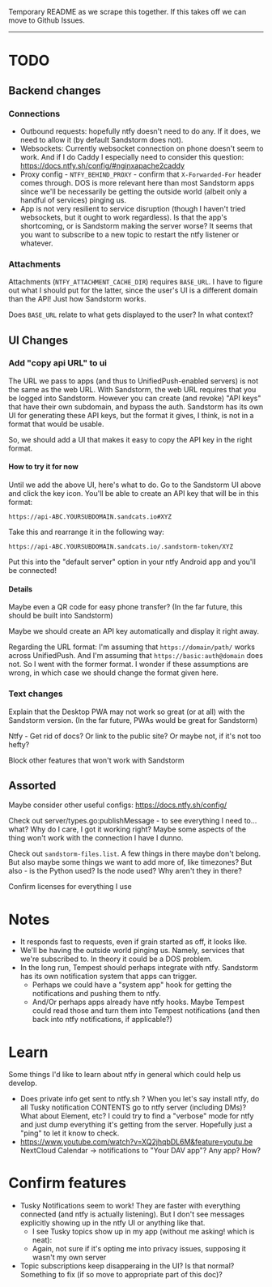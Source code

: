 Temporary README as we scrape this together. If this takes off we can move to Github Issues.

----

# TODO

## Backend changes

### Connections

* Outbound requests: hopefully ntfy doesn't need to do any. If it does, we need to allow it (by default Sandstorm does not).
* Websockets: Currently websocket connection on phone doesn't seem to work. And if I do Caddy I especially need to consider this question: https://docs.ntfy.sh/config/#nginxapache2caddy
* Proxy config - `NTFY_BEHIND_PROXY` - confirm that `X-Forwarded-For` header comes through. DOS is more relevant here than most Sandstorm apps since we'll be necessarily be getting the outside world (albeit only a handful of services) pinging us.
* App is not very resilient to service disruption (though I haven't tried websockets, but it ought to work regardless). Is that the app's shortcoming, or is Sandstorm making the server worse? It seems that you want to subscribe to a new topic to restart the ntfy listener or whatever.

### Attachments

Attachments (`NTFY_ATTACHMENT_CACHE_DIR`) requires `BASE_URL`. I have to figure out what I should put for the latter, since the user's UI is a different domain than the API! Just how Sandstorm works.

Does `BASE_URL` relate to what gets displayed to the user? In what context?

## UI Changes

### Add "copy api URL" to ui

The URL we pass to apps (and thus to UnifiedPush-enabled servers) is not the same as the web URL. With Sandstorm, the web URL requires that you be logged into Sandstorm. However you can create (and revoke) "API keys" that have their own subdomain, and bypass the auth. Sandstorm has its own UI for generating these API keys, but the format it gives, I think, is not in a format that would be usable.

So, we should add a UI that makes it easy to copy the API key in the right format.

#### How to try it for now

Until we add the above UI, here's what to do. Go to the Sandstorm UI above and click the key icon. You'll be able to create an API key that will be in this format:

`https://api-ABC.YOURSUBDOMAIN.sandcats.io#XYZ`

Take this and rearrange it in the following way:

`https://api-ABC.YOURSUBDOMAIN.sandcats.io/.sandstorm-token/XYZ`

Put this into the "default server" option in your ntfy Android app and you'll be connected!

#### Details

Maybe even a QR code for easy phone transfer? (In the far future, this should be built into Sandstorm)

Maybe we should create an API key automatically and display it right away.

Regarding the URL format: I'm assuming that `https://domain/path/` works across UnifiedPush. And I'm assuming that `https://basic:auth@domain` does not. So I went with the former format. I wonder if these assumptions are wrong, in which case we should change the format given here.

### Text changes

Explain that the Desktop PWA may not work so great (or at all) with the Sandstorm version. (In the far future, PWAs would be great for Sandstorm)

Ntfy - Get rid of docs? Or link to the public site? Or maybe not, if it's not too hefty?

Block other features that won't work with Sandstorm

## Assorted

Maybe consider other useful configs: https://docs.ntfy.sh/config/

Check out server/types.go:publishMessage - to see everything I need to... what? Why do I care, I got it working right? Maybe some aspects of the thing won't work with the connection I have I dunno.

Check out `sandstorm-files.list`. A few things in there maybe don't belong. But also maybe some things we want to add more of, like timezones? But also - is the Python used? Is the node used? Why aren't they in there?

Confirm licenses for everything I use

# Notes

* It responds fast to requests, even if grain started as off, it looks like.
* We'll be having the outside world pinging us. Namely, services that we're subscribed to. In theory it could be a DOS problem.
* In the long run, Tempest should perhaps integrate with ntfy. Sandstorm has its own notification system that apps can trigger.
	* Perhaps we could have a "system app" hook for getting the notifications and pushing them to ntfy.
	* And/Or perhaps apps already have ntfy hooks. Maybe Tempest could read those and turn them into Tempest notifications (and then back into ntfy notifications, if applicable?)

# Learn

Some things I'd like to learn about ntfy in general which could help us develop.

* Does private info get sent to ntfy.sh ? When you let's say install ntfy, do all Tusky notification CONTENTS go to ntfy server (including DMs)? What about Element, etc? I could try to find a "verbose" mode for ntfy and just dump everything it's getting from the server. Hopefully just a "ping" to let it know to check.
* https://www.youtube.com/watch?v=XQ2jhqbDL6M&feature=youtu.be NextCloud Calendar -> notifications to "Your DAV app"? Any app? How?

# Confirm features

* Tusky Notifications seem to work! They are faster with everything connected (and ntfy is actually listening). But I don't see messages explicitly showing up in the ntfy UI or anything like that.
	* I see Tusky topics show up in my app (without me asking! which is neat):
	* Again, not sure if it's opting me into privacy issues, supposing it wasn't my own server
* Topic subscriptions keep disapperaing in the UI? Is that normal? Something to fix (if so move to appropriate part of this doc)?
